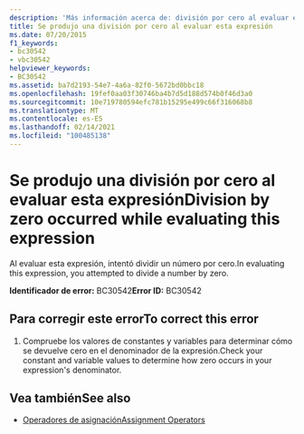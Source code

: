 ```yaml
---
description: 'Más información acerca de: división por cero al evaluar esta expresión'
title: Se produjo una división por cero al evaluar esta expresión
ms.date: 07/20/2015
f1_keywords:
- bc30542
- vbc30542
helpviewer_keywords:
- BC30542
ms.assetid: ba7d2193-54e7-4a6a-82f0-5672bd0bbc18
ms.openlocfilehash: 19fef0aa03f30746ba4b7d5d188d574b0f46d3a0
ms.sourcegitcommit: 10e719780594efc781b15295e499c66f316068b8
ms.translationtype: MT
ms.contentlocale: es-ES
ms.lasthandoff: 02/14/2021
ms.locfileid: "100485138"
---
```

# <a name="division-by-zero-occurred-while-evaluating-this-expression"></a><span data-ttu-id="a2cdb-103">Se produjo una división por cero al evaluar esta expresión</span><span class="sxs-lookup"><span data-stu-id="a2cdb-103">Division by zero occurred while evaluating this expression</span></span>

<span data-ttu-id="a2cdb-104">Al evaluar esta expresión, intentó dividir un número por cero.</span><span class="sxs-lookup"><span data-stu-id="a2cdb-104">In evaluating this expression, you attempted to divide a number by zero.</span></span>  
  
 <span data-ttu-id="a2cdb-105">**Identificador de error:** BC30542</span><span class="sxs-lookup"><span data-stu-id="a2cdb-105">**Error ID:** BC30542</span></span>  
  
## <a name="to-correct-this-error"></a><span data-ttu-id="a2cdb-106">Para corregir este error</span><span class="sxs-lookup"><span data-stu-id="a2cdb-106">To correct this error</span></span>  
  
1. <span data-ttu-id="a2cdb-107">Compruebe los valores de constantes y variables para determinar cómo se devuelve cero en el denominador de la expresión.</span><span class="sxs-lookup"><span data-stu-id="a2cdb-107">Check your constant and variable values to determine how zero occurs in your expression's denominator.</span></span>  
  
## <a name="see-also"></a><span data-ttu-id="a2cdb-108">Vea también</span><span class="sxs-lookup"><span data-stu-id="a2cdb-108">See also</span></span>

- [<span data-ttu-id="a2cdb-109">Operadores de asignación</span><span class="sxs-lookup"><span data-stu-id="a2cdb-109">Assignment Operators</span></span>](../language-reference/operators/assignment-operators.md)
